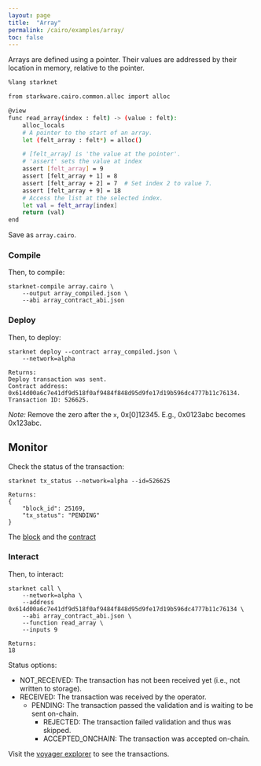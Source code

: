 ```yaml
---
layout: page
title:  "Array"
permalink: /cairo/examples/array/
toc: false
---
```


Arrays are defined using a pointer. Their values are addressed by their location
in memory, relative to the pointer.

```sh
%lang starknet

from starkware.cairo.common.alloc import alloc

@view
func read_array(index : felt) -> (value : felt):
    alloc_locals
    # A pointer to the start of an array.
    let (felt_array : felt*) = alloc()

    # [felt_array] is 'the value at the pointer'.
    # 'assert' sets the value at index
    assert [felt_array] = 9
    assert [felt_array + 1] = 8
    assert [felt_array + 2] = 7  # Set index 2 to value 7.
    assert [felt_array + 9] = 18
    # Access the list at the selected index.
    let val = felt_array[index]
    return (val)
end
```
Save as `array.cairo`.

### Compile

Then, to compile:
```
starknet-compile array.cairo \
    --output array_compiled.json \
    --abi array_contract_abi.json
```
### Deploy

Then, to deploy:
```
starknet deploy --contract array_compiled.json \
    --network=alpha

Returns:
Deploy transaction was sent.
Contract address: 0x614d00a6c7e41df9d518f0af9484f848d95d9fe17d19b596dc4777b11c76134.
Transaction ID: 526625.
```

*Note:* Remove the zero after the `x`, 0x[0]12345. E.g., 0x0123abc becomes 0x123abc.

## Monitor

Check the status of the transaction:

```
starknet tx_status --network=alpha --id=526625

Returns:
{
    "block_id": 25169,
    "tx_status": "PENDING"
}
```
The [block](https://voyager.online/block/2516) and the
[contract](https://voyager.online/contract/0x614d00a6c7e41df9d518f0af9484f848d95d9fe17d19b596dc4777b11c76134#state)

### Interact

Then, to interact:

```
starknet call \
    --network=alpha \
    --address 0x614d00a6c7e41df9d518f0af9484f848d95d9fe17d19b596dc4777b11c76134 \
    --abi array_contract_abi.json \
    --function read_array \
    --inputs 9

Returns:
18
```

Status options:

- NOT_RECEIVED: The transaction has not been received yet (i.e., not written to storage).
- RECEIVED: The transaction was received by the operator.
    - PENDING: The transaction passed the validation and is waiting to be sent on-chain.
        - REJECTED: The transaction failed validation and thus was skipped.
        - ACCEPTED_ONCHAIN: The transaction was accepted on-chain.


Visit the [voyager explorer](https://voyager.online/) to see the transactions.